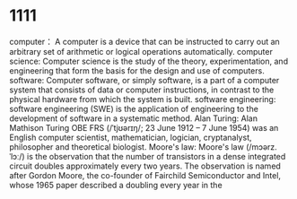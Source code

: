 # 1111
computer：
A computer is a device that can be instructed to carry out an arbitrary set of arithmetic or logical operations automatically.
computer science:
Computer science is the study of the theory, experimentation, and engineering that form the basis for the design and use of computers.
software:
Computer software, or simply software, is a part of a computer system that consists of data or computer instructions, in contrast to the physical hardware from which the system is built.
software engineering:
software engineering (SWE) is the application of engineering to the development of software in a systematic method.
Alan Turing:
Alan Mathison Turing OBE FRS (/ˈtjʊərɪŋ/; 23 June 1912 – 7 June 1954) was an English computer scientist, mathematician, logician, cryptanalyst, philosopher and theoretical biologist.
Moore's law:
Moore's law (/mɔərz.ˈlɔː/) is the observation that the number of transistors in a dense integrated circuit doubles approximately every two years. The observation is named after Gordon Moore, the co-founder of Fairchild Semiconductor and Intel, whose 1965 paper described a doubling every year in the